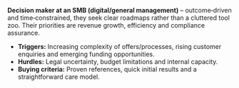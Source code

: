 <!-- PURPOSE: Buyer persona for target segments in consulting. -->
<!-- OUTPUT: HTML only. -->

<p><strong>Decision maker at an SMB (digital/general management)</strong> – outcome‑driven and time‑constrained, they seek clear roadmaps rather than a cluttered tool zoo. Their priorities are revenue growth, efficiency and compliance assurance.</p>
<ul>
  <li><strong>Triggers:</strong> Increasing complexity of offers/processes, rising customer enquiries and emerging funding opportunities.</li>
  <li><strong>Hurdles:</strong> Legal uncertainty, budget limitations and internal capacity.</li>
  <li><strong>Buying criteria:</strong> Proven references, quick initial results and a straightforward care model.</li>
</ul>